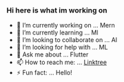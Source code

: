 ### Hi here is what im working on

- 🔭 I’m currently working on ... Mern
- 🌱 I’m currently learning ... Ml
- 👯 I’m looking to collaborate on ... AI
- 🤔 I’m looking for help with ... ML
- 💬 Ask me about ... Flutter
- 📫 How to reach me: ... [Linktree](https://linktr.ee/malik_huzafah)
- ⚡ Fun fact: ... Hello!
